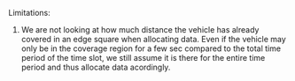 Limitations:

1. We are not looking at how much distance the vehicle has already covered in an edge square when allocating data. Even if the vehicle may only be in the coverage region for a few sec compared to the total time period of the time slot, we still assume it is there for the entire time period and thus allocate data acordingly. 